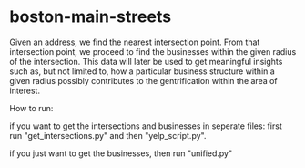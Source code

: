 # boston-main-streets
Given an address, we find the nearest intersection point. From that intersection point, we proceed to find the businesses
within the given radius of the intersection. This data will later be used to get meaningful insights such as, but not limited
to, how a particular business structure within a given radius possibly contributes to the gentrification within the
area of interest.

How to run:

if you want to get the intersections and businesses in seperate files: first run "get_intersections.py" and then "yelp_script.py". 

if you just want to get the businesses, then run "unified.py"

